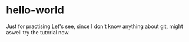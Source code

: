 # hello-world
Just for practising
Let's see, since I don't know anything about git, might aswell try the tutorial now.
